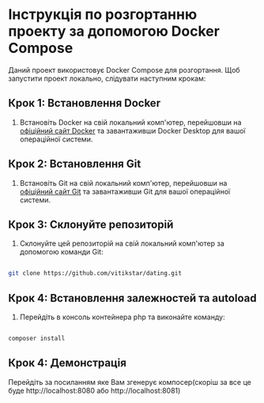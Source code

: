 # Інструкція по розгортанню проекту за допомогою Docker Compose

Даний проект використовує Docker Compose для розгортання. Щоб запустити проект локально, слідувати наступним крокам:

## Крок 1: Встановлення Docker

1. Встановіть Docker на свій локальний комп'ютер, перейшовши на [офіційний сайт Docker](https://www.docker.com/products/docker-desktop) та завантаживши Docker Desktop для вашої операційної системи.

## Крок 2: Встановлення Git

1. Встановіть Git на свій локальний комп'ютер, перейшовши на [офіційний сайт Git](https://git-scm.com/downloads) та завантаживши Git для вашої операційної системи.

## Крок 3: Склонуйте репозиторій

1. Склонуйте цей репозиторій на свій локальний комп'ютер за допомогою команди Git:

```bash

git clone https://github.com/vitikstar/dating.git

```

## Крок 4: Встановлення залежностей та autoload

1. Перейдіть в консоль контейнера  php та виконайте команду:

```bash

composer install

```

## Крок 4: Демонстрація

Перейдіть за посиланням яке Вам згенерує компосер(скоріш за все це буде http://localhost:8080 або http://localhost:8081)